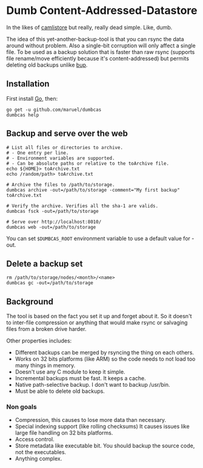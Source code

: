 Dumb Content-Addressed-Datastore
================================

In the likes of [camlistore](http://camlistore.org) but really, really dead
simple. Like, dumb.

The idea of this yet-another-backup-tool is that you can rsync the data around
without problem. Also a single-bit corruption will only affect a single file. To
be used as a backup solution that is faster than raw rsync (supports file
rename/move efficiently because it's content-addressed) but permits deleting old
backups unlike [bup](http://github.com/apenwarr/bup).


Installation
------------

First install [Go](http://golang.org), then:

    go get -u github.com/maruel/dumbcas
    dumbcas help


Backup and serve over the web
-----------------------------

    # List all files or directories to archive.
    # - One entry per line.
    # - Environment variables are supported.
    # - Can be absolute paths or relative to the toArchive file.
    echo ${HOME}> toArchive.txt
    echo /random/path> toArchive.txt

    # Archive the files to /path/to/storage.
    dumbcas archive -out=/path/to/storage -comment="My first backup" toArchive.txt

    # Verify the archive. Verifies all the sha-1 are valids.
    dumbcas fsck -out=/path/to/storage

    # Serve over http://localhost:8010/
    dumbcas web -out=/path/to/storage

You can set `$DUMBCAS_ROOT` environment variable to use a default value for
-out.


Delete a backup set
-------------------

    rm /path/to/storage/nodes/<month>/<name>
    dumbcas gc -out=/path/to/storage


Background
----------

The tool is based on the fact you set it up and forget about it. So it doesn't
to inter-file compression or anything that would make rsync or salvaging files
from a broken drive harder.

Other properties includes:

 * Different backups can be merged by rsyncing the thing on each others.
 * Works on 32 bits platforms (like ARM) so the code needs to not load too many
   things in memory.
 * Doesn't use any C module to keep it simple.
 * Incremental backups must be fast. It keeps a cache.
 * Native path-selective backup. I don't want to backup /usr/bin.
 * Must be able to delete old backups.


### Non goals

 * Compression, this causes to lose more data than necessary.
 * Special indexing support (like rolling checksums) It causes issues like large
   file handling on 32 bits platforms.
 * Access control.
 * Store metadata like executable bit. You should backup the source code, not
   the executables.
 * Anything complex.
